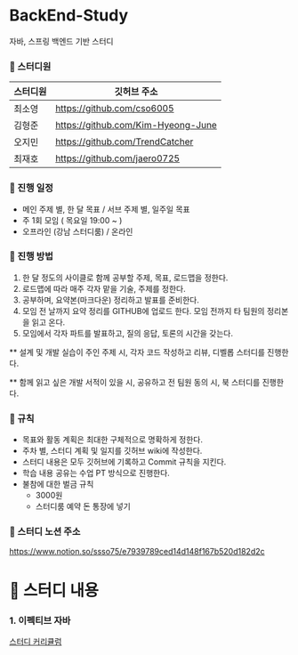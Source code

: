 # BackEnd-Study
자바, 스프링 백엔드 기반 스터디 

### 📌 스터디원

| 스터디원  | 깃허브 주소 |
| --- | --- |
| 최소영 | https://github.com/cso6005 |
| 김형준 | https://github.com/Kim-Hyeong-June |
| 오지민 | https://github.com/TrendCatcher |
| 최재호 | https://github.com/jaero0725 |

### 📌 진행 일정

- 메인 주제 별, 한 달 목표 / 서브 주제 별, 일주일 목표
- 주 1회 모임 ( 목요일 19:00 ~ )
- 오프라인 (강남 스터디룸) /  온라인

### 📌 진행 방법

1. 한 달 정도의 사이클로 함께 공부할 주제, 목표, 로드맵을 정한다.
2. 로드맵에 따라 매주 각자 맡을 기술, 주제를 정한다.
3. 공부하며, 요약본(마크다운) 정리하고 발표를 준비한다.
4. 모임 전 날까지 요약 정리를 GITHUB에 업로드 한다. 모임 전까지 타 팀원의 정리본을 읽고 온다.
5. 모임에서 각자 파트를 발표하고, 질의 응답, 토론의 시간을 갖는다.

** 설계 및 개발 실습이 주인 주제 시, 각자 코드 작성하고 리뷰, 디벨롭 스터디를 진행한다.

** 함께 읽고 싶은 개발 서적이 있을 시, 공유하고 전 팀원 동의 시, 북 스터디를 진행한다.

### 📌 규칙

- 목표와 활동 계획은 최대한 구체적으로 명확하게 정한다.
- 주차 별, 스터디 계획 및 일지를 깃허브 wiki에 작성한다.
- 스터디 내용은 모두 깃허브에 기록하고 Commit 규칙을 지킨다.
- 학습 내용 공유는 수업 PT 방식으로 진행한다.
- 불참에 대한 벌금 규칙
    - 3000원
    - 스터디룸 예약 돈 통장에 넣기

### 📌 스터디 노션 주소
https://www.notion.so/ssso75/e7939789ced14d148f167b520d182d2c

# 📖 스터디 내용
### 1. 이펙티브 자바
[스터디 커리큘럼](https://www.notion.so/ssso75/494577a2d28b40cfab2a3d3488b3ba71)

